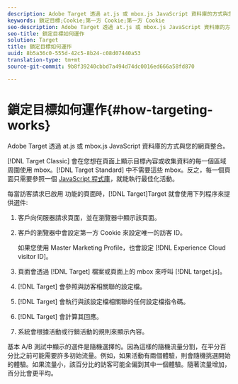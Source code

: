 ```yaml
---
description: Adobe Target 透過 at.js 或 mbox.js JavaScript 資料庫的方式與您的網頁整合。
keywords: 鎖定目標;Cookie;第一方 Cookie;第一方 Cookie
seo-description: Adobe Target 透過 at.js 或 mbox.js JavaScript 資料庫的方式與您的網頁整合。
seo-title: 鎖定目標如何運作
solution: Target
title: 鎖定目標如何運作
uuid: 8b5a36c0-555d-42c5-8b24-c08d07440a53
translation-type: tm+mt
source-git-commit: 9b8f39240cbbd7a494d74dc0016ed666a58fd870

---
```



# 鎖定目標如何運作{#how-targeting-works}

Adobe Target 透過 at.js 或 mbox.js JavaScript 資料庫的方式與您的網頁整合。

[!DNL Target Classic] 會在您想在頁面上顯示目標內容或收集資料的每一個區域周圍使用 mbox。[!DNL Target Standard] 中不需要這些 mbox。反之，每一個頁面只需要參照一個 [JavaScript 程式庫](../c-implementing-target/c-considerations-before-you-implement-target/target-implement.md#concept_60B748DE4293488F917E8F1FA4C7E9EB)，就能執行最佳化活動。

每當訪客請求已啟用 功能的頁面時，[!DNL Target]Target 就會使用下列程序來提供選件:

1. 客戶向伺服器請求頁面，並在瀏覽器中顯示該頁面。
1. 客戶的瀏覽器中會設定第一方 Cookie 來設定唯一的訪客 ID。

   如果您使用 Master Marketing Profile，也會設定 [!DNL Experience Cloud visitor ID]。

1. 頁面會透過 [!DNL Target] 檔案或頁面上的 mbox 來呼叫 [!DNL target.js]。
1. [!DNL Target] 會參照與訪客相關聯的設定檔。
1. [!DNL Target] 會執行與該設定檔相關聯的任何設定檔指令碼。
1. [!DNL Target] 會計算其回應。
1. 系統會根據活動或行銷活動的規則來顯示內容。

基本 A/B 測試中顯示的選件是隨機選擇的。因為這樣的隨機流量分割，在平分百分比之前可能需要許多初始流量。例如，如果活動有兩個體驗，則會隨機挑選開始的體驗。如果流量小，該百分比的訪客可能全偏到其中一個體驗。隨著流量增加，百分比會更平均。
